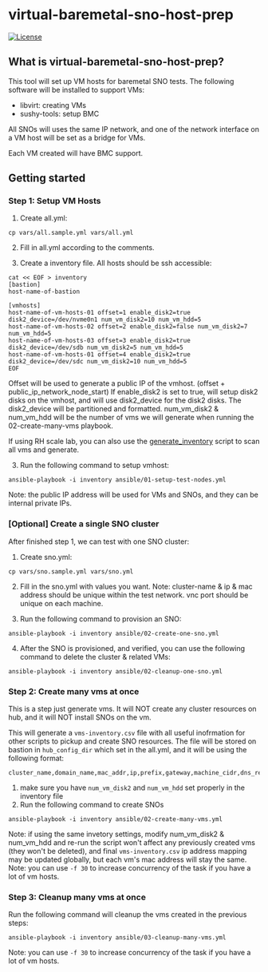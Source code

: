 # virtual-baremetal-sno-host-prep

[![License](https://img.shields.io/:license-apache-blue.svg)](http://www.apache.org/licenses/LICENSE-2.0.html)

## What is virtual-baremetal-sno-host-prep?

This tool will set up VM hosts for baremetal SNO tests. The following software will be installed to support VMs:
- libvirt: creating VMs
- sushy-tools: setup BMC

All SNOs will uses the same IP network, and one of the network interface on a VM host will be set as a bridge for VMs.

Each VM created will have BMC support.

## Getting started

### Step 1: Setup VM Hosts

1. Create all.yml:
```
cp vars/all.sample.yml vars/all.yml
```

2. Fill in all.yml according to the comments.

3. Create a inventory file. All hosts should be ssh accessible:
```
cat << EOF > inventory
[bastion]
host-name-of-bastion

[vmhosts]
host-name-of-vm-hosts-01 offset=1 enable_disk2=true disk2_device=/dev/nvme0n1 num_vm_disk2=10 num_vm_hdd=5
host-name-of-vm-hosts-02 offset=2 enable_disk2=false num_vm_disk2=7 num_vm_hdd=5
host-name-of-vm-hosts-03 offset=3 enable_disk2=true disk2_device=/dev/sdb num_vm_disk2=5 num_vm_hdd=5
host-name-of-vm-hosts-01 offset=4 enable_disk2=true disk2_device=/dev/sdc num_vm_disk2=10 num_vm_hdd=5
EOF
```
   Offset will be used to generate a public IP of the vmhost. (offset + public_ip_network_node_start)
   If enable_disk2 is set to true, will setup disk2 disks on the vmhost, and will use disk2_device for the disk2 disks. The disk2_device will be partitioned and formatted.
   num_vm_disk2 & num_vm_hdd will be the number of vms we will generate when running the 02-create-many-vms playbook.

   If using RH scale lab, you can also use the [generate_inventory](generate_inventory/README.md) script to scan all vms and generate.


3. Run the following command to setup vmhost:
```
ansible-playbook -i inventory ansible/01-setup-test-nodes.yml
```

Note: the public IP address will be used for VMs and SNOs, and they can be internal private IPs.

### [Optional] Create a single SNO cluster
After finished step 1, we can test with one SNO cluster:
1. Create sno.yml:
```
cp vars/sno.sample.yml vars/sno.yml
```

2. Fill in the sno.yml with values you want. Note: cluster-name & ip & mac address should be unique within the test network. vnc port should be unique on each machine.

3. Run the following command to provision an SNO:
```
ansible-playbook -i inventory ansible/02-create-one-sno.yml
```

4. After the SNO is provisioned, and verified, you can use the following command to delete the cluster & related VMs:
```
ansible-playbook -i inventory ansible/02-cleanup-one-sno.yml
```

### Step 2: Create many vms at once
This is a step just generate vms. It will NOT create any cluster resources on hub, and it will NOT install SNOs on the vm.

This will generate a `vms-inventory.csv` file with all useful inofrmation for other scripts to pickup and create SNO resources.
The file will be stored on bastion in `hub_config_dir` which set in the all.yml, and it will be using the following format:
```
cluster_name,domain_name,mac_addr,ip,prefix,gateway,machine_cidr,dns_resolver,bmc_addr,bmc_username,bmc_password
```

1. make sure you have `num_vm_disk2` and `num_vm_hdd` set properly in the inventory file
2. Run the following command to create SNOs
```
ansible-playbook -i inventory ansible/02-create-many-vms.yml
```

Note: if using the same invetory settings, modify num_vm_disk2 & num_vm_hdd and re-run the script won't affect any previously created vms (they won't be deleted), and final `vms-inventory.csv` ip address mapping may be updated globally, but each vm's mac address will stay the same.
Note: you can use `-f 30` to increase concurrency of the task if you have a lot of vm hosts.

### Step 3: Cleanup many vms at once
Run the following command will cleanup the vms created in the previous steps:
```
ansible-playbook -i inventory ansible/03-cleanup-many-vms.yml
```

Note: you can use `-f 30` to increase concurrency of the task if you have a lot of vm hosts.